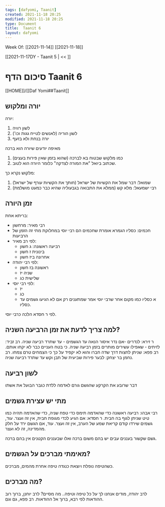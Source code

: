 ```yaml
---
tags: [dafyomi, Taanit] 
created: 2021-11-18 20:25
modified: 2021-11-18 20:25
type: Document
title:  Taanit 6
layout: dafyomi
---
```

Week Of: [[2021-11-14]]
[[2021-11-18]]

[[2021-11-17DY - Taanit 5 | << ]] 

# סיכום הדף  Taanit 6

[[HOME]]/[[Daf Yomi##Taanit]]

## יורה ומלקוש
יורה:
1. לשון רוויה
2. לשון הוריה (לאנשים לטייח גגות וכו')
3. יורה בנחת ולא בזעף

מאיפה יודעים שיורה הוא ברכה
1. כמו מלקוש שבטוח בא לברכה (שהוא בזמן שאין פירות בעצים)
2. שכתוב ביואל "את המורה לצדקה" כלומר היורה הוא לטוב.


מלקוש נקרא כך:
1. שמואל: דבר שמל את הקשיות של ישראל (חותך את הקשיות עורף של ישראל)
2. רבי ישמעאל: מלא קש (ממלא את התבואה בגבעוליה שהיא כבר כמעט מושלמת)

## זמן היורה
בריתא אחת: 
- רבי מאיר: מרחשון
- חכמים: כסליו
הגמרא אומרת שחכמים הם רבי יוסי במחלוקת מתי זה הזמן של הרביעות 
- לפי רב מאיר:  
	- רביעה ראשונה: ג חשון
	- בינונית ז חשון
	- אחרונה ביז חשון
- לפי רבי יהודה:
	- ראשונה בז חשון
	- שניה יז
	- שלישית כג
- לפי רבי יוסי:
	- יז
	- כג
	- א כסליו
כמו מקום אחר שרבי יוסי אמר שמתענים רק אם לא הגיעו גשמים עד כסליו.

לפי ר חסדא הלכה כרבי יוסי.
## למה צריך לדעת את זמן הרביעה השניה?
ר זירא: לנדרים -אם נדר איסור הנאה עד הגשמים - עד שתרד רביעה שניה.
רב זביד: לזיתים - שאפילו עשירים מותרים בזמן רביעה שניה. כי בטח העניים כבר לא יקחו אותם.
רב פפא: שניתן לחצות דרך שדה חברו והוא לא יקפיד על כך כי הצמחים טרם צמחו.
רב נחמן בר יצחק: לבער פירות שביעית של תבן וקש עד שתרד רביעה שניה.

## לשון רביעה
דבר שרובע את הקרקע שהגשם גורם לאדמה ללדת כגבר הבועל את אשתו

## מתי יש עצירת גשמים
רבי אבהו: רביעה ראשונה כדי שהאדמה תימס כדי טפח
שניה, כדי שהאדמה תהיה כמו טיט שניתן לגוף בה חבית.
ר חסדא: אם הגיע לכדי מגופת חבית, אין זה ועצר.
עוד, גשמים שירדו קודם קריאת שמע של הערב, אין זה ועצר.
עוד, אם הגשם ירד על חלק מהמדינה, זה לא ועצר.

גשם שקשור בעננים עבים יש בהם משום ברכה ואלו שבעננים הקטנים אין בהם ברכה.
 
 ## מאימתי מברכים על הגשמים?
 כשהטיפה נופלת ויוצאת כנגדה טיפה אחרת מהמים, מברכים.
 ## מה מברכים?
 לרב יהודה, מודים אנחנו לך על כל טיפה וטיפה.. 
מה מסיים?
לרב יוחנן, ברוך רוב ההודאות 
 לפי רבא, ברוך אל ההודאות.
רב פפא, גם וגם.




